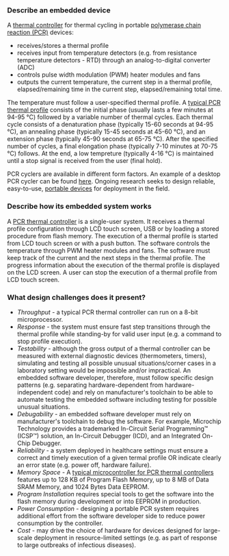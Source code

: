 ### Describe an embedded device ###
A <a href="https://journals.plos.org/plosone/article/figure?id=10.1371/journal.pone.0218571.g001">thermal controller</a> for thermal cycling in portable <a href="https://en.wikipedia.org/wiki/Polymerase_chain_reaction">polymerase chain reaction (PCR)</a> devices:
- receives/stores a thermal profile
- receives input from temperature detectors (e.g. from resistance temperature detectors - RTD) through an analog-to-digital converter (ADC)
- controls pulse width modulation (PWM) heater modules and fans
- outputs the current temperature, the current step in a thermal profile, elapsed/remaining time in the current step, elapsed/remaining total time.

The temperature must follow a user-specified thermal profile. A <a href="https://i.stack.imgur.com/kWSgk.png">typical PCR thermal profile</a> consists of the initial phase (usually lasts a few minutes at 94-95 °C) followed by a variable number of thermal cycles. Each thermal cycle consists of a denaturation phase (typically 15-60 seconds at 94-95 °C), an annealing phase (typically 15-45 seconds at 45-60 °C), and an extension phase (typically 45-90 seconds at 65-75 °C). After the specified number of cycles, a final elongation phase (typically 7-10 minutes at 70-75 °C) follows. At the end, a low tempreture (typically 4-16 °C) is maintained until a stop signal is received from the user (final hold).

PCR cyclers are available in different form factors. An example of a desktop PCR cycler can be found <a href="https://www.sargentwelch.com/store/product/8889666/t100tm-thermal-cycler">here</a>. Ongoing research seeks to design reliable, easy-to-use, <a href="https://www.ncbi.nlm.nih.gov/pmc/articles/PMC5694917/figure/fig4/">portable devices</a> for deployment in the field.
### Describe how its embedded system works ###
A <a href="https://www.semanticscholar.org/paper/Black-Printed-Circuit-Board-based-Micro-Polymerase-Hwang-Kim/62b0a8a11876924e050dcdac1fb3f0607518a490/figure/0">PCR thermal controller</a> is a single-user system. It receives a thermal profile configuration through LCD touch screen, USB or by loading a stored procedure from flash memory. The execution of a thermal profile is started from LCD touch screen or with a push button. The software controls the temperature through PWM heater modules and fans. The software must keep track of the current and the next steps in the thermal profile. The progress information about the execution of the thermal profile is displayed on the LCD screen. A user can stop the execution of a thermal profile from LCD touch screen.
### What design challenges does it present? ###
- *Throughput* - a typical PCR thermal controller can run on a 8-bit microprocessor.
- *Response* - the system must ensure fast step transitions through the thermal profile while standing-by for valid user input (e.g. a command to stop profile execution).
- *Testability* - although the gross output of a thermal controller can be measured with external diagnostic devices (thermometers, timers), simulating and testing all possible unusual situations/corner cases in a laboratory setting would be impossible and/or impractical. An embedded software developer, therefore, must follow specific design patterns (e.g. separating hardware-dependent from hardware-independent code) and rely on manufacturer's toolchain to be able to automate testing the embedded software including testing for possible unusual situations.
- *Debugability* - an embedded software developer must rely on manufacturer's toolchain to debug the software. For example, Microchip Technology provides a trademarked In-Circuit Serial Programming™ (ICSP™) solution, an In-Circuit Debugger (ICD), and an Integrated On-Chip Debugger.
- *Reliability* - a system deployed in healthcare settings must ensure a correct and timely execution of a given termal profile OR indicate clearly an error state (e.g. power off, hardware failure).
- *Memory Space* - A <a href="https://www.microchip.com/wwwproducts/en/PIC18F27Q43">typical microcontroller for PCR thermal controllers</a> features up to 128 KB of Program Flash Memory, up to 8 MB of Data SRAM Memory, and 1024 Bytes Data EEPROM.
- *Program Installation* requires special tools to get the software into the flash memory during development or into EEPROM in production.
- *Power Consumption* - designing a portable PCR system requires additional effort from the software developer side to reduce power consumption by the controller.
- *Cost* - may drive the choice of hardware for devices designed for large-scale deployment in resource-limited settings (e.g. as part of response to large outbreaks of infectious diseases).
